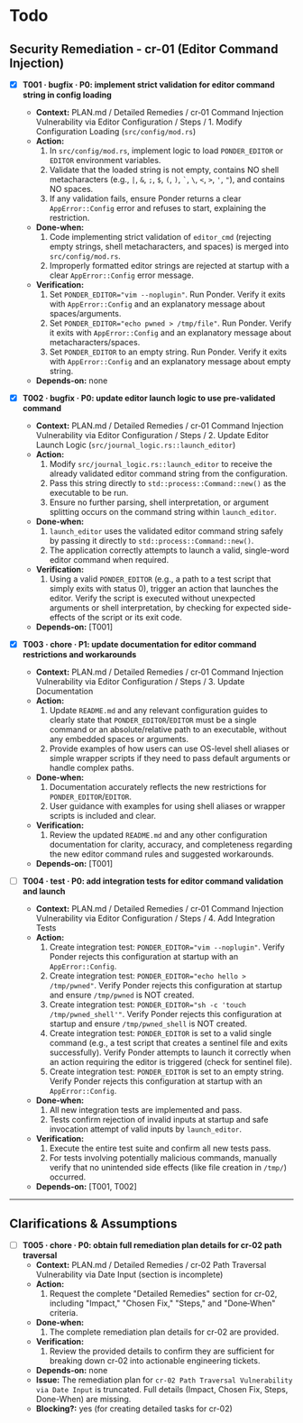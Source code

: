 # Todo

## Security Remediation - cr-01 (Editor Command Injection)
- [x] **T001 · bugfix · P0: implement strict validation for editor command string in config loading**
    - **Context:** PLAN.md / Detailed Remedies / cr‑01 Command Injection Vulnerability via Editor Configuration / Steps / 1. Modify Configuration Loading (`src/config/mod.rs`)
    - **Action:**
        1. In `src/config/mod.rs`, implement logic to load `PONDER_EDITOR` or `EDITOR` environment variables.
        2. Validate that the loaded string is not empty, contains NO shell metacharacters (e.g., `|`, `&`, `;`, `$`, `(`, `)`, `` ` ``, `\`, `<`, `>`, `'`, `"`), and contains NO spaces.
        3. If any validation fails, ensure Ponder returns a clear `AppError::Config` error and refuses to start, explaining the restriction.
    - **Done‑when:**
        1. Code implementing strict validation of `editor_cmd` (rejecting empty strings, shell metacharacters, and spaces) is merged into `src/config/mod.rs`.
        2. Improperly formatted editor strings are rejected at startup with a clear `AppError::Config` error message.
    - **Verification:**
        1. Set `PONDER_EDITOR="vim --noplugin"`. Run Ponder. Verify it exits with `AppError::Config` and an explanatory message about spaces/arguments.
        2. Set `PONDER_EDITOR="echo pwned > /tmp/file"`. Run Ponder. Verify it exits with `AppError::Config` and an explanatory message about metacharacters/spaces.
        3. Set `PONDER_EDITOR` to an empty string. Run Ponder. Verify it exits with `AppError::Config` and an explanatory message about empty string.
    - **Depends‑on:** none

- [x] **T002 · bugfix · P0: update editor launch logic to use pre-validated command**
    - **Context:** PLAN.md / Detailed Remedies / cr‑01 Command Injection Vulnerability via Editor Configuration / Steps / 2. Update Editor Launch Logic (`src/journal_logic.rs::launch_editor`)
    - **Action:**
        1. Modify `src/journal_logic.rs::launch_editor` to receive the already validated editor command string from the configuration.
        2. Pass this string directly to `std::process::Command::new()` as the executable to be run.
        3. Ensure no further parsing, shell interpretation, or argument splitting occurs on the command string within `launch_editor`.
    - **Done‑when:**
        1. `launch_editor` uses the validated editor command string safely by passing it directly to `std::process::Command::new()`.
        2. The application correctly attempts to launch a valid, single-word editor command when required.
    - **Verification:**
        1. Using a valid `PONDER_EDITOR` (e.g., a path to a test script that simply exits with status 0), trigger an action that launches the editor. Verify the script is executed without unexpected arguments or shell interpretation, by checking for expected side-effects of the script or its exit code.
    - **Depends‑on:** [T001]

- [x] **T003 · chore · P1: update documentation for editor command restrictions and workarounds**
    - **Context:** PLAN.md / Detailed Remedies / cr‑01 Command Injection Vulnerability via Editor Configuration / Steps / 3. Update Documentation
    - **Action:**
        1. Update `README.md` and any relevant configuration guides to clearly state that `PONDER_EDITOR`/`EDITOR` must be a single command or an absolute/relative path to an executable, without any embedded spaces or arguments.
        2. Provide examples of how users can use OS-level shell aliases or simple wrapper scripts if they need to pass default arguments or handle complex paths.
    - **Done‑when:**
        1. Documentation accurately reflects the new restrictions for `PONDER_EDITOR`/`EDITOR`.
        2. User guidance with examples for using shell aliases or wrapper scripts is included and clear.
    - **Verification:**
        1. Review the updated `README.md` and any other configuration documentation for clarity, accuracy, and completeness regarding the new editor command rules and suggested workarounds.
    - **Depends‑on:** [T001]

- [ ] **T004 · test · P0: add integration tests for editor command validation and launch**
    - **Context:** PLAN.md / Detailed Remedies / cr‑01 Command Injection Vulnerability via Editor Configuration / Steps / 4. Add Integration Tests
    - **Action:**
        1. Create integration test: `PONDER_EDITOR="vim --noplugin"`. Verify Ponder rejects this configuration at startup with an `AppError::Config`.
        2. Create integration test: `PONDER_EDITOR="echo hello > /tmp/pwned"`. Verify Ponder rejects this configuration at startup and ensure `/tmp/pwned` is NOT created.
        3. Create integration test: `PONDER_EDITOR="sh -c 'touch /tmp/pwned_shell'"`. Verify Ponder rejects this configuration at startup and ensure `/tmp/pwned_shell` is NOT created.
        4. Create integration test: `PONDER_EDITOR` is set to a valid single command (e.g., a test script that creates a sentinel file and exits successfully). Verify Ponder attempts to launch it correctly when an action requiring the editor is triggered (check for sentinel file).
        5. Create integration test: `PONDER_EDITOR` is set to an empty string. Verify Ponder rejects this configuration at startup with an `AppError::Config`.
    - **Done‑when:**
        1. All new integration tests are implemented and pass.
        2. Tests confirm rejection of invalid inputs at startup and safe invocation attempt of valid inputs by `launch_editor`.
    - **Verification:**
        1. Execute the entire test suite and confirm all new tests pass.
        2. For tests involving potentially malicious commands, manually verify that no unintended side effects (like file creation in `/tmp/`) occurred.
    - **Depends‑on:** [T001, T002]

---

## Clarifications & Assumptions
- [ ] **T005 · chore · P0: obtain full remediation plan details for cr-02 path traversal**
    - **Context:** PLAN.md / Detailed Remedies / cr‑02 Path Traversal Vulnerability via Date Input (section is incomplete)
    - **Action:**
        1. Request the complete "Detailed Remedies" section for cr-02, including "Impact," "Chosen Fix," "Steps," and "Done‑When" criteria.
    - **Done‑when:**
        1. The complete remediation plan details for cr-02 are provided.
    - **Verification:**
        1. Review the provided details to confirm they are sufficient for breaking down cr-02 into actionable engineering tickets.
    - **Depends‑on:** none
    - **Issue:** The remediation plan for `cr-02 Path Traversal Vulnerability via Date Input` is truncated. Full details (Impact, Chosen Fix, Steps, Done-When) are missing.
    - **Blocking?:** yes (for creating detailed tasks for cr-02)
```